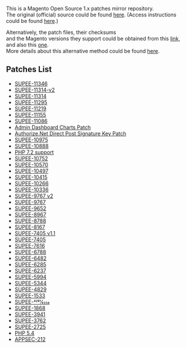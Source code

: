 This is a Magento Open Source 1.x patches mirror repository.  
The original (official) source could be found [here](https://www.magentocommerce.com/products/downloads/info/filter/type/ce-patch). (Access instructions could be found [here](https://gist.github.com/piotrekkaminski/9bc45ec84028611d621e).)

Alternatively, the patch files, their checksums  
and the Magento versions they support could be obtained from this [link](https://www.magentocommerce.com/products/downloads/info/filter/type/ce-patch), and also this [one](https://www.magentocommerce.com/products/downloads/info/filter/type/other).  
More details about this alternative method could be found [here](https://gist.github.com/piotrekkaminski/9bc45ec84028611d621e).

## Patches List

* [SUPEE-11346](patches/SUPEE-11346)
* [SUPEE-11314-v2](patches/SUPEE-11314-v2)
* [SUPEE-11314](patches/SUPEE-11314)
* [SUPEE-11295](patches/SUPEE-11295)
* [SUPEE-11219](patches/SUPEE-11219)
* [SUPEE-11155](patches/SUPEE-11155)
* [SUPEE-11086](patches/SUPEE-11086)
* [Admin Dashboard Charts Patch](patches/Admin-Dashboard-Charts-Patch)
* [Authorize.Net Direct Post Signature Key Patch](patches/Authorizenet-Direct-Post-Signature-Key-Patch)
* [SUPEE-10975](patches/SUPEE-10975)
* [SUPEE-10888](patches/SUPEE-10888)
* [PHP 7.2 support](patches/PHP-7.2)
* [SUPEE-10752](patches/SUPEE-10752)
* [SUPEE-10570](patches/SUPEE-10570)
* [SUPEE-10497](patches/SUPEE-10497)
* [SUPEE-10415](patches/SUPEE-10415)
* [SUPEE-10266](patches/SUPEE-10266)
* [SUPEE-10336](patches/SUPEE-10336)
* [SUPEE-9767 v2](patches/SUPEE-9767_v2)
* [SUPEE-9767](patches/SUPEE-9767)
* [SUPEE-9652](patches/SUPEE-9652)
* [SUPEE-8967](patches/SUPEE-8967)
* [SUPEE-8788](patches/SUPEE-8788)
* [SUPEE-8167](patches/SUPEE-8167)
* [SUPEE-7405 v1.1](patches/SUPEE-7405_v1.1)
* [SUPEE-7405](patches/SUPEE-7405)
* [SUPEE-7616](patches/SUPEE-7616)
* [SUPEE-6788](patches/SUPEE-6788)
* [SUPEE-6482](patches/SUPEE-6482)
* [SUPEE-6285](patches/SUPEE-6285)
* [SUPEE-6237](patches/SUPEE-6237)
* [SUPEE-5994](patches/SUPEE-5994)
* [SUPEE-5344](patches/SUPEE-5344)
* [SUPEE-4829](patches/SUPEE-4829)
* [SUPEE-1533](patches/SUPEE-1533)
* [SUPEE-4291⁄4334](patches/SUPEE-4291⁄4334)
* [SUPEE-1868](patches/SUPEE-1868)
* [SUPEE-3941](patches/SUPEE-3941)
* [SUPEE-3762](patches/SUPEE-3762)
* [SUPEE-2725](patches/SUPEE-2725)
* [PHP 5.4](patches/PHP-5.4)
* [APPSEC-212](patches/APPSEC-212)

